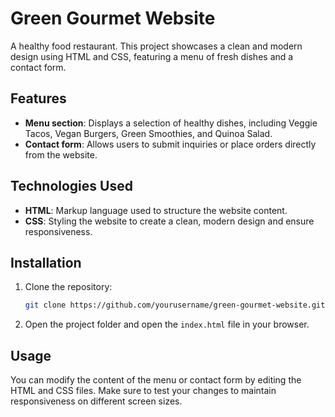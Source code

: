 
# Green Gourmet Website
A healthy food restaurant. This project showcases a clean and modern design using HTML and CSS, featuring a menu of fresh dishes and a contact form.

## Features
- **Menu section**: Displays a selection of healthy dishes, including Veggie Tacos, Vegan Burgers, Green Smoothies, and Quinoa Salad.
- **Contact form**: Allows users to submit inquiries or place orders directly from the website.

## Technologies Used

- **HTML**: Markup language used to structure the website content.
- **CSS**: Styling the website to create a clean, modern design and ensure responsiveness.
  
## Installation

1. Clone the repository:
    ```bash
    git clone https://github.com/yourusername/green-gourmet-website.git
    ```

2. Open the project folder and open the `index.html` file in your browser.

## Usage

You can modify the content of the menu or contact form by editing the HTML and CSS files. Make sure to test your changes to maintain responsiveness on different screen sizes.

